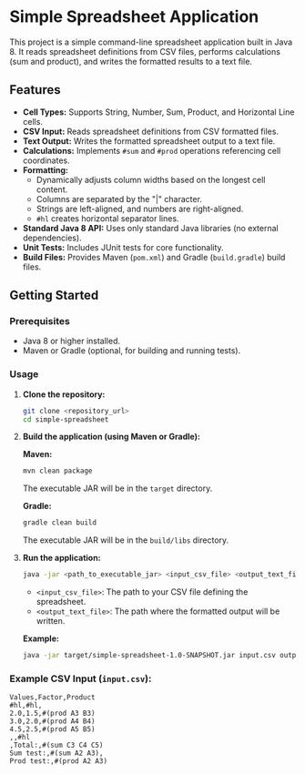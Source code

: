 # Simple Spreadsheet Application

This project is a simple command-line spreadsheet application built in Java 8. It reads spreadsheet definitions from CSV files, performs calculations (sum and product), and writes the formatted results to a text file.

## Features

* **Cell Types:** Supports String, Number, Sum, Product, and Horizontal Line cells.
* **CSV Input:** Reads spreadsheet definitions from CSV formatted files.
* **Text Output:** Writes the formatted spreadsheet output to a text file.
* **Calculations:** Implements `#sum` and `#prod` operations referencing cell coordinates.
* **Formatting:**
    * Dynamically adjusts column widths based on the longest cell content.
    * Columns are separated by the "|" character.
    * Strings are left-aligned, and numbers are right-aligned.
    * `#hl` creates horizontal separator lines.
* **Standard Java 8 API:** Uses only standard Java libraries (no external dependencies).
* **Unit Tests:** Includes JUnit tests for core functionality.
* **Build Files:** Provides Maven (`pom.xml`) and Gradle (`build.gradle`) build files.

## Getting Started

### Prerequisites

* Java 8 or higher installed.
* Maven or Gradle (optional, for building and running tests).

### Usage

1.  **Clone the repository:**
    ```bash
    git clone <repository_url>
    cd simple-spreadsheet
    ```

2.  **Build the application (using Maven or Gradle):**

    **Maven:**
    ```bash
    mvn clean package
    ```
    The executable JAR will be in the `target` directory.

    **Gradle:**
    ```bash
    gradle clean build
    ```
    The executable JAR will be in the `build/libs` directory.

3.  **Run the application:**

    ```bash
    java -jar <path_to_executable_jar> <input_csv_file> <output_text_file>
    ```

    * `<input_csv_file>`: The path to your CSV file defining the spreadsheet.
    * `<output_text_file>`: The path where the formatted output will be written.

    **Example:**
    ```bash
    java -jar target/simple-spreadsheet-1.0-SNAPSHOT.jar input.csv output.txt
    ```

### Example CSV Input (`input.csv`):

```csv
Values,Factor,Product
#hl,#hl,
2.0,1.5,#(prod A3 B3)
3.0,2.0,#(prod A4 B4)
4.5,2.5,#(prod A5 B5)
,,#hl
,Total:,#(sum C3 C4 C5)
Sum test:,#(sum A2 A3),
Prod test:,#(prod A2 A3)
